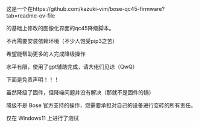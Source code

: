 这是一个在https://github.com/kazuki-vim/bose-qc45-firmware?tab=readme-ov-file  

的基础上修改的图像化界面的qc45降级脚本。  

不再需要安装依赖环境（不少人饱受pip3之苦）  

希望能帮助更多的人完成降级操作  

水平有限，使用了gpt辅助完成，请大佬们见谅（QwQ）  

下面是免责声明！！！  

虽然降级了固件，但降噪问题并没有解决（那就不是固件的锅） 

降级不是 Bose 官方支持的操作，您需要承担对自己的设备进行变砖的所有责任。  

仅在 Windows11 上进行了测试  

